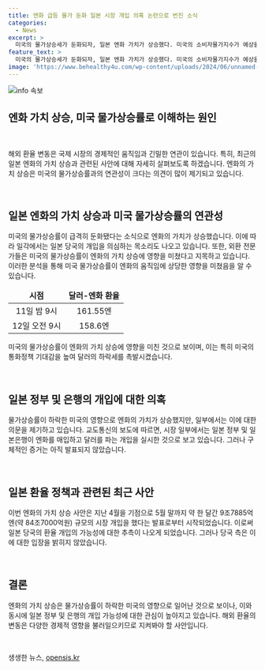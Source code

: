 ```yaml
---
title: 엔화 급등 물가 둔화 일본 시장 개입 의혹 논란으로 번진 소식
categories:
  - News
excerpt: >
  미국의 물가상승세가 둔화되자, 일본 엔화 가치가 상승했다. 미국의 소비자물가지수가 예상을 밑돌며 둔화세를 보인 것으로 나타났고, 엔/달러 환율은 상승했다. 일부는 일본 당국의 개입을 의심하고 있지만, 구체적인 증거는 없는 상황이다. 이전에도 일본은 통화 개입을 했으며, 현재 상황에서도 개입 가능성에 관한 추측이 나오고 있다. 일본은행은 최근 기준 금리를 인상해 마이너스 금리 정책을 종료했으며, 특별한 변화를 주지 않고 있다.
feature_text: >
  미국의 물가상승세가 둔화되자, 일본 엔화 가치가 상승했다. 미국의 소비자물가지수가 예상을 밑돌며 둔화세를 보인 것으로 나타났고, 엔/달러 환율은 상승했다. 일부는 일본 당국의 개입을 의심하고 있지만, 구체적인 증거는 없는 상황이다. 이전에도 일본은 통화 개입을 했으며, 현재 상황에서도 개입 가능성에 관한 추측이 나오고 있다. 일본은행은 최근 기준 금리를 인상해 마이너스 금리 정책을 종료했으며, 특별한 변화를 주지 않고 있다.
image: 'https://www.behealthy4u.com/wp-content/uploads/2024/06/unnamed-file.png'
---
```


<p><img src="https://www.behealthy4u.com/wp-content/uploads/2024/06/unnamed-file.png" alt="info 속보" /></p>

<h2 data-ke-size="size26"><b>엔화 가치 상승, 미국 물가상승률로 이해하는 원인</b></h2>

<p data-ke-size="size16">&nbsp;</p>

<p>해외 환율 변동은 국제 시장의 경제적인 움직임과 긴밀한 연관이 있습니다. 특히, 최근의 일본 엔화의 가치 상승과 관련된 사안에 대해 자세히 살펴보도록 하겠습니다. 엔화의 가치 상승은 미국의 물가상승률과의 연관성이 크다는 의견이 많이 제기되고 있습니다.</p></p>

<p data-ke-size="size16">&nbsp;</p>

<h2 data-ke-size="size26">일본 엔화의 가치 상승과 미국 물가상승률의 연관성</h2>

<p data-ke-size="size16">미국의 물가상승률이 급격히 둔화됐다는 소식으로 엔화의 가치가 상승했습니다. 이에 따라 일각에서는 일본 당국의 개입을 의심하는 목소리도 나오고 있습니다. 또한, 외환 전문가들은 미국의 물가상승률이 엔화의 가치 상승에 영향을 미쳤다고 지목하고 있습니다. 이러한 분석을 통해 미국 물가상승률이 엔화의 움직임에 상당한 영향을 미쳤음을 알 수 있습니다.</p>

<table>
<thead>
<tr>
<td style="text-align: center; height: 17px;"><b>시점</b></td>
<td style="text-align: center; height: 17px;"><b>달러-엔화 환율</b></td>
</tr>
</thead>
<tbody>
<tr>
<td style="text-align: center; height: 17px;">11일 밤 9시</td>
<td style="text-align: center; height: 17px;">161.55엔</td>
</tr>
<tr>
<td style="text-align: center; height: 17px;">12일 오전 9시</td>
<td style="text-align: center; height: 17px;">158.6엔</td>
</tr>
</tbody>
</table>

<p data-ke-size="size16">미국의 물가상승률이 엔화의 가치 상승에 영향을 미친 것으로 보이며, 이는 특히 미국의 통화정책 기대감을 높여 달러의 하락세를 촉발시켰습니다.</p>

<p data-ke-size="size16">&nbsp;</p>

<h2 data-ke-size="size26">일본 정부 및 은행의 개입에 대한 의혹</h2>

<p data-ke-size="size16">물가상승률이 하락한 미국의 영향으로 엔화의 가치가 상승했지만, 일부에서는 이에 대한 의문을 제기하고 있습니다. 교도통신의 보도에 따르면, 시장 일부에서는 일본 정부 및 일본은행이 엔화를 매입하고 달러를 파는 개입을 실시한 것으로 보고 있습니다. 그러나 구체적인 증거는 아직 발표되지 않았습니다.</p>

<p data-ke-size="size16">&nbsp;</p>

<h2 data-ke-size="size26">일본 환율 정책과 관련된 최근 사안</h2>

<p data-ke-size="size16">이번 엔화의 가치 상승 사안은 지난 4월을 기점으로 5월 말까지 약 한 달간 9조7885억엔(약 84조7000억원) 규모의 시장 개입을 했다는 발표로부터 시작되었습니다. 이로써 일본 당국의 환율 개입의 가능성에 대한 추측이 나오게 되었습니다. 그러나 당국 측은 이에 대한 입장을 밝히지 않았습니다.</p>

<p data-ke-size="size16">&nbsp;</p>

<h2 data-ke-size="size26">결론</h2>

<p data-ke-size="size16">엔화의 가치 상승은 물가상승률이 하락한 미국의 영향으로 일어난 것으로 보이나, 이와 동시에 일본 정부 및 은행의 개입 가능성에 대한 관심이 높아지고 있습니다. 해외 환율의 변동은 다양한 경제적 영향을 불러일으키므로 지켜봐야 할 사안입니다.</p>

<p data-ke-size="size16">&nbsp;</p>
생생한 뉴스, <a href="https://opensis.kr" rel="dofollow">opensis.kr</a>


